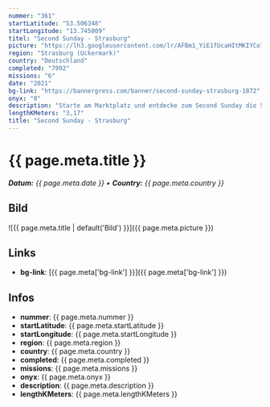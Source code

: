 ```yaml
---
nummer: "361"
startLatitude: "53.506348"
startLongitude: "13.745009"
titel: "Second Sunday - Strasburg"
picture: "https://lh3.googleusercontent.com/lr/AFBm1_YiE1fUcaHItMKIYCo7wHXVoS8XodHwxaJZMvpiQ1FtsIEQuNeY1XkNCqJgNaoL2m5qogpptJQDGUWBE9rdPUckw2O8yPToiQ4CaQo4PC1HMn_Jf4FiyjzCq_pHvi6lTiUxVOunW2mOLbDLqlsgbrhiZ-gHb9-HLzkj4R0cV2gUEFBiywVgemcwPyMAD9KyImMhyMMXCyUFXSFmp_uf7qSnPm5rDTd1VAd2vzPrHls9dYPC_DbWduTTR8MuGXGRYH8X_nvr-gwiUkS7wY0IKb-lxi531NVayr1WCSZ-LuDcIXww1LWuZMFJGm0HbJbCH99--kbZSpH_Jf-PkcTnkYcQ0GFfEu3ut9NEdUWBlYjDwcgyqCP8zs_vsq7Nig9mtax9gKHA_Ct8gxRQuioBEQ-cC4XvprwmXcnH4tmbH5cN4paQTw8byEI9U7t-zTIARMk5UxtowNg2W9p1yVey3PyeyWwGQjEaghbIWW1jkg2ujUnqmdnnbO9K4VO9g1bW8phbqjss1qKGFnd5UqznHMCZruX7w-piiMMi_VGGPibj8QOXncK-iy2aN2HhioxsAUd0lkgBQ2rYMYSOfO21TLNf10Q5XoeLrM93owbrG2nNwOOosPNu3B5MZbpbY0cdUlHJ258jnYmb5qukwak5kSDYQIqbarjfDm1QAiOQ0iyVRubC0E2xtDlBVhbbqNtVcXZgu1P9MdW55ffMX8GpNkkGttruoPHc1L8s3GF7AG2Fa3X1f2Npr5Y2unypP-FAclVsZRX6D-jD5-cuW5TTcv_hMGeFpnmADiOscefz-x_LJFXEA_AKZEAy-tW2R-QfXnFac1wuzBHevuXQhHtWhQ4Y6W_Hf2V4V8JJ"
region: "Strasburg (Uckermark)"
country: "Deutschland"
completed: "7992"
missions: "6"
date: "2021"
bg-link: "https://bannergress.com/banner/second-sunday-strasburg-1872"
onyx: "0"
description: "Starte am Marktplatz und entdecke zum Second Sunday die Stadt Strasburg Uckermark"
lengthKMeters: "3,17"
title: "Second Sunday - Strasburg"
---
```


# {{ page.meta.title }}
_**Datum:** {{ page.meta.date }} • **Country:** {{ page.meta.country }}_

## Bild
![{{ page.meta.title | default('Bild') }}]({{ page.meta.picture }})

## Links
- **bg-link**: [{{ page.meta['bg-link'] }}]({{ page.meta['bg-link'] }})

## Infos
- **nummer**: {{ page.meta.nummer }}
- **startLatitude**: {{ page.meta.startLatitude }}
- **startLongitude**: {{ page.meta.startLongitude }}
- **region**: {{ page.meta.region }}
- **country**: {{ page.meta.country }}
- **completed**: {{ page.meta.completed }}
- **missions**: {{ page.meta.missions }}
- **onyx**: {{ page.meta.onyx }}
- **description**: {{ page.meta.description }}
- **lengthKMeters**: {{ page.meta.lengthKMeters }}

